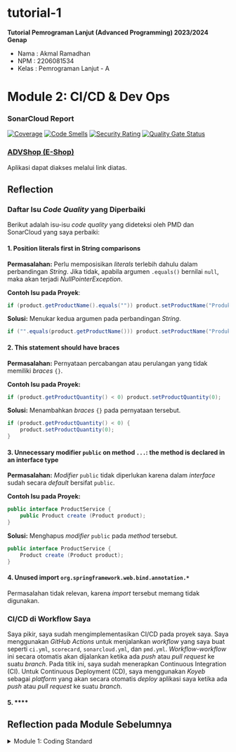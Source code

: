 # tutorial-1
**Tutorial Pemrograman Lanjut (Advanced Programming) 2023/2024 Genap**
* Nama    : Akmal Ramadhan
* NPM     : 2206081534
* Kelas   : Pemrograman Lanjut - A

# Module 2: CI/CD & Dev Ops
### SonarCloud Report
[![Coverage](https://sonarcloud.io/api/project_badges/measure?project=Akmal76_tutorial-1&metric=coverage)](https://sonarcloud.io/summary/new_code?id=Akmal76_tutorial-1)
[![Code Smells](https://sonarcloud.io/api/project_badges/measure?project=Akmal76_tutorial-1&metric=code_smells)](https://sonarcloud.io/summary/new_code?id=Akmal76_tutorial-1)
[![Security Rating](https://sonarcloud.io/api/project_badges/measure?project=Akmal76_tutorial-1&metric=security_rating)](https://sonarcloud.io/summary/new_code?id=Akmal76_tutorial-1)
[![Quality Gate Status](https://sonarcloud.io/api/project_badges/measure?project=Akmal76_tutorial-1&metric=alert_status)](https://sonarcloud.io/summary/new_code?id=Akmal76_tutorial-1)

### [ADVShop (E-Shop)](https://adpro-akmal76.koyeb.app/)
Aplikasi dapat diakses melalui link diatas.

## Reflection

### Daftar Isu _Code Quality_ yang Diperbaiki
Berikut adalah isu-isu _code quality_ yang dideteksi oleh PMD dan SonarCloud yang saya perbaiki:
#### 1. **Position literals first in String comparisons**

**Permasalahan:** Perlu memposisikan _literals_ terlebih dahulu dalam perbandingan _String_. Jika tidak, apabila argumen
`.equals()` bernilai `null`, maka akan terjadi _NullPointerException_.

**Contoh Isu pada Proyek**:
```java
if (product.getProductName().equals("")) product.setProductName("Produk Tidak Diketahui");
```
**Solusi:** Menukar kedua argumen pada perbandingan _String_.
```java
if ("".equals(product.getProductName())) product.setProductName("Produk Tidak Diketahui");
```

#### 2. **This statement should have braces**

**Permasalahan:** Pernyataan percabangan atau perulangan yang tidak memiliki _braces_ `{}`.

**Contoh Isu pada Proyek:**
```java
if (product.getProductQuantity() < 0) product.setProductQuantity(0);
```
**Solusi:** Menambahkan _braces_ `{}` pada pernyataan tersebut.
```java
if (product.getProductQuantity() < 0) {
    product.setProductQuantity(0);
}
```

#### 3. **Unnecessary modifier `public` on method `...`: the method is declared in an interface type**

**Permasalahan:** _Modifier_ `public` tidak diperlukan karena dalam _interface_ sudah secara _default_
bersifat `public`.

**Contoh Isu pada Proyek:**
```java
public interface ProductService {
    public Product create (Product product);
}
```

**Solusi:** Menghapus _modifier_ `public` pada _method_ tersebut.
```java
public interface ProductService {
    Product create (Product product);
}
```

#### 4. **Unused import `org.springframework.web.bind.annotation.*`**
Permasalahan tidak relevan, karena _import_ tersebut memang tidak digunakan. 

### CI/CD di Workflow Saya

Saya pikir, saya sudah mengimplementasikan CI/CD pada proyek saya. Saya menggunakan _GitHub Actions_ untuk menjalankan
_workflow_ yang saya buat seperti `ci.yml`, `scorecard`, `sonarcloud.yml`, dan `pmd.yml`. _Workflow-workflow_ ini
secara otomatis akan dijalankan ketika ada _push_ atau _pull request_ ke suatu _branch_. Pada titik ini, saya sudah
menerapkan Continuous Integration (CI). Untuk Continuous Deployment (CD), saya menggunakan _Koyeb_ sebagai _platform_
yang akan secara otomatis _deploy_ aplikasi saya ketika ada _push_ atau _pull request_ ke suatu _branch_.

#### 5. ****

## Reflection pada  Module Sebelumnya
<details>
<summary>Module 1: Coding Standard</summary>

# Module 1: Coding Standard

## Reflection 1

### Penerapan Prinsip _Clean Code_
**1. _Meaningful Names_**

Saya menggunakan nama yang jelas untuk penamaan variabel, fungsi, kelas, dan argumen dalam tutorial kali ini.
Dengan nama yang jelas tersebut, saya tidak perlu lagi memberikan komentar untuk menjelaskan apa maksud dari
keempat hal tersebut.
Contoh:
```java
@Test
    void testEditQuantityToNegative() {
        Product product = new Product();
        ...
```
**2. _Functions_**

Saya membuat fungsi yang menggunakan nama yang deskriptif, pendek, dan hanya melakukan satu hal. Saya juga
berusaha untuk membuat fungsi yang dapat tampil pada layar saya tanpa harus melakukan _scroll_.

**3. _Comments_**

Saya berusaha untuk membuat komentar yang jelas dan tidak terlalu panjang. Saya juga menghindari penggunaan
komentar bagi kode yang sudah terlihat jelas maksudnya. Selama pengerjaan, saya juga menerapkan "TO-DO"
untuk menandai kode yang belum selesai.

**4. _Objects and Data Structures_**

Salah satu contoh yang saya terapkan yaitu ketika _generate_ string UUID untuk tiap `Product` yang dibuat.
Kode tersebut saya letakkan pada _constructor_ dari `Product` itu sendiri. Hal ini sesuai dengan prinsip OOP
daripada saya meletakkan kode tersebut pada `ProductService.java` atau `ProductRepository.java`.

### Penerapan _Secure Coding_

Praktis yang saya terapkan yaitu _input validation_ ketika membuat sebuah `Product` tanpa sebuah nama atau
ketika jumlahnya bernilai negatif.

### Cara Melakukan _Improve Code_
Hal pertama yang saya lakukan ketika mendapatkan sebuah kesalahan kode yaitu cek forum Discord _Advanced_
Programming. Jika tidak ada, saya akan mencari di _Stack Overflow_ atau _Google_. Apabila masih belum
terpecahkan, saya mencoba untuk menghubungi asisten dosen, terkadang juga bertanya kepada teman. Selama
menunggu jawaban, saya juga tidak jarang untuk mencoba bantuan AI seperti ChatGPT.

## Reflection 2

### Seputar _Unit Test_
1. **Perasaan dalam Membuat _Unit Test_**

Setelah menulis kode _unit test_, saya merasa mudah untuk mencari _bug_ dalam kode saya. Misal, saya
ingin tau apakah kode ketika membuat `Product` saya benar atau tidak. Alih-alih dengan membuka
`localhost:8080/product/create` dan manual memasukkan data, dengan _unit test_, saya cukup menjalankan
_test_-nya saja. Selain itu, _unit test_ membuat saya lebih yakin dengan kode yang saya buat. 

2. **Banyaknya _Test_ yang Diperlukan dalam Sebuah `Class` dan Cara untuk Yakin Bahwa _Test_ Sudah Cukup**

Menurut saya tidak ada batasan seberapa banyak *test* yang perlu kita buat dalam sebuah `class`. Semakin
banyak *test* yang kita buat, semakin baik. Namun, kita juga harus memperhatikan _code coverage_ yang
dibutuhkan. *Code coverage* adalah alat ukur untuk mengukur _test_ yang sudah dibuat oleh _developer_.
Yang pernah saya baca, _rule of thumb_ untuk _code coverage_ yaitu >= 80%.

3. **Arti _Code Coverage_ 100%**

Dengan _code coverage_ 100%, belum tentu menjamin bahwa kode yang kita buat terhindar dari _bugs_ dan
_errors_. Misalkan kita punya kode seperti berikut ini.
```java
public int pangkat (int a, int b) {
    return a * b;
}
```
Dan kita memiliki _test_ seperti dibawah ini.
```java
@Test
void testPangkat() {
    assertEquals(4, pangkat(2, 2));
}
```
Walaupun _test_ tersebut sudah benar dan _code coverage_ terpenuhi, namun ada kasus dimana fungsi
`pangkat` tersebut salah karena tidak sesuai dengan tujuannya. 

### _Clean Code_ pada _Functional Test_
Menurut saya, hal tersebut bukan cara yang baik dalam menerapkan prinsip _clean code_. Tentunya mengurangi
kualitas dari _clean code_-nya. Isu yang muncul ada karena kita **menggunakan suatu prosedur dan variabel yang
sama**. Saran saya, hal tersebut bisa kita **buatkan ke dalam satu 'Class'**. Lalu kita dapat **memisahkan ke dalam fungsi
yang berbeda** untuk setiap _test_ yang kita buat seperti prinsip _Do One Thing_.
</details>
